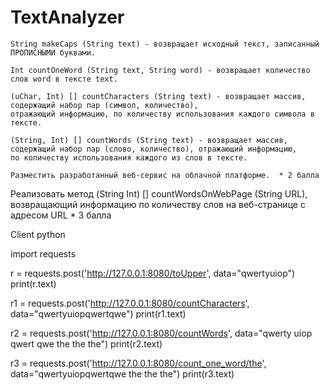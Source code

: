 # TextAnalyzer

	String makeCaps (String text) - возвращает исходный текст, записанный ПРОПИСНЫМИ буквами.
	
	Int countOneWord (String text, String word) - возвращает количество слов word в тексте text.
	
	(uChar, Int) [] countCharacters (String text) - возвращает массив, содержащий набор пар (символ, количество),
	отражающий информацию, по количеству использования каждого символа в тексте.
	
	(String, Int) [] countWords (String text) - возвращает массив,
	содержащий набор пар (слово, количество), отражающий информацию,
	по количеству использования каждого из слов в тексте.
	
	Разместить разработанный веб-сервис на облачной платформе.	* 2 балла
	
  Реализовать метод (String Int) [] countWordsOnWebPage (String URL), 
  возвращающий информацию по количеству слов на веб-странице с адресом URL	 * 3 балла


Client 
python

import requests

r = requests.post('http://127.0.0.1:8080/toUpper', data="qwertyuiop")
print(r.text)

r1 = requests.post('http://127.0.0.1:8080/countCharacters', data="qwertyuiopqwertqwe")
print(r1.text)

r2 = requests.post('http://127.0.0.1:8080/countWords', data="qwerty uiop qwert qwe the the the")
print(r2.text)

r3 = requests.post('http://127.0.0.1:8080/count_one_word/the', data="qwertyuiopqwertqwe the the the")
print(r3.text)
